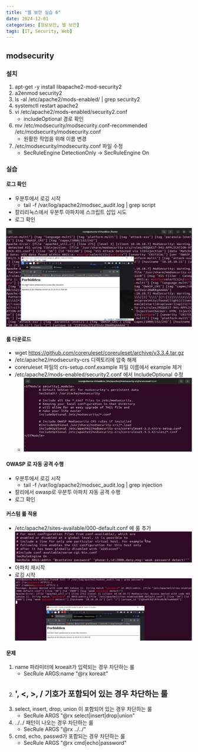 ```yaml
---
title: "웹 보안 실습 6"
date: 2024-12-01
categories: [정보보안, 웹 보안]
tags: [IT, Security, Web]
---
```


## modsecurity

### 설치

1. apt-get -y install libapache2-mod-security2
2. a2enmod security2
3. ls -al /etc/apache2/mods-enabled/ | grep security2
4. systemctl restart apache2 
5. vi /etc/apache2/mods-enabled/security2.conf
    - includeOptional 경로 확인
6. mv /etc/modsecurity/modsecurity.conf-recommended /etc/modsecurity/modsecurity.conf
    - 원활한 작업을 위해 이름 변경
7. /etc/modsecurity/modsecurity.conf 파일 수정
    - SecRuleEngine DetectionOnly -> SecRuleEngine On

### 실습

#### 로그 확인

- 우분투에서 로깅 시작
    - tail -f /var/log/apache2/modsec_audit.log | grep script
- 칼리리눅스에서 우분투 아파치에 스크립트 삽입 시도
- 로그 확인

![](assets/img/정보보안/실습/W_6-1.jpg)

#### 룰 다운로드

- wget https://github.com/coreruleset/coreruleset/archive/v3.3.4.tar.gz
- /etc/apache2/modsecurity-crs 디렉토리에 압축 해제
- coreruleset 파일의 crs-setup.conf.example 파일 이름에서 example 제거
- /etc/apache2/mods-enabled/security2.conf 에서 IncludeOptional 수정
    - ![](assets/img/정보보안/실습/W_6-2.jpg)

#### OWASP 로 자동 공격 수행

- 우분투에서 로깅 시작
    - tail -f /var/log/apache2/modsec_audit.log | grep injection
- 칼리에서 owasp로 우분투 아파치 자동 공격 수행
- 로그 확인

#### 커스텀 룰 적용

- /etc/apache2/sites-available/000-default.conf 에 룰 추가
    ![](assets/img/정보보안/실습/W_6-3.jpg)
- 아파치 재시작
- 로깅 시작
![](assets/img/정보보안/실습/W_6-4.jpg)

#### 문제

1. name 파라미터에 kroeait가 입력되는 경우 차단하는 룰
    - SecRule ARGS:name "@rx koreait"
2. ', <, >, / 기호가 포함되어 있는 경우 차단하는 룰
    - 
3. select, insert, drop, union 이 포함되어 있는 경우 차단하는 룰
    - SecRule ARGS "@rx select|insert|drop|union"
4. ../../ 패턴이 나오는 경우 차단하는 룰
    - SecRule ARGS "@rx \.\./\.\./"
5. cmd, echo, passwd가 포함되는 경우 차단하는 룰
    - SecRule ARGS "@rx cmd|echo|password"